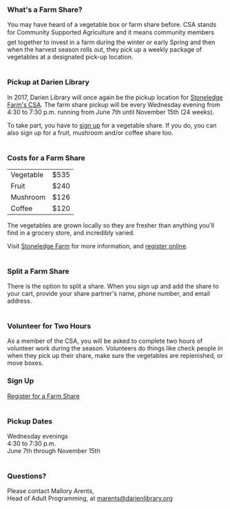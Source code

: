 <div class="row">
<div class="col-md-9">

### What's a Farm Share?
You may have heard of a vegetable box or farm share before. CSA stands for Community Supported Agriculture and it means community members get together to invest in a farm during the winter or early Spring and then when the harvest season rolls out, they pick up a weekly package of vegetables at a designated pick-up location.
<br />
<br />

### Pickup at Darien Library
In 2017, Darien Library will once again be the pickup location for [Stoneledge Farm's CSA](https://dar.to/2m8rS5g "Stoneledge Farm's CSA"). The farm share pickup will be every Wednesday evening from 4:30 to 7:30 p.m. running from June 7th until November 15th (24 weeks).

To take part, you have to [sign up](https://dar.to/2m8rS5g "Sign up") for a vegetable share. If you do, you can also sign up for a fruit, mushroom and/or coffee share too.
<br />
<br />

### Costs for a Farm Share

<table class="table table-striped">
<tr>
<td>
Vegetable
</td> 
<td>
$535
</td>
</tr>
<tr>
<td>
Fruit
</td> 
<td>
$240
</td>
</tr>
<tr>
<td>
Mushroom
</td> 
<td>
$126
</td>
</tr>
<tr>
<td>
Coffee
</td> 
<td>
$120
</td>
</tr>
</table>

The vegetables are grown locally so they are fresher than anything you'll find in a grocery store, and incredibly varied.

Visit [Stoneledge Farm](https://dar.to/2m8Riji "Stoneledge Farm") for more information, and [register online](https://dar.to/2m8rS5g "Register online").
<br />
<br />

### Split a Farm Share
There is the option to split a share. When you sign up and add the share to your cart, provide your share partner's name, phone number, and email address.
<br />
<br />

### Volunteer for Two Hours
As a member of the CSA, you will be asked to complete two hours of volunteer work during the season. Volunteers do things like check people in when they pick up their share, make sure the vegetables are replenished, or move boxes.

</div>
<div class="col-md-3">

### Sign Up
[Register for a Farm Share](https://dar.to/2m8rS5g "Register")
<br />
<br />

### Pickup Dates
Wednesday evenings <br />
4:30 to 7:30 p.m.<br />
June 7th through November 15th
<br />
<br />

### Questions?
Please contact Mallory Arents,<br />
Head of Adult Programming, at [marents@darienlibrary.org](mailto:marents@darienlibrary.org "Email Mallory")

</div>
</div>